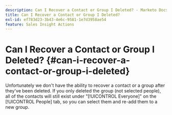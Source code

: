 ```yaml
---
description: Can I Recover a Contact or Group I Deleted? - Marketo Docs - Product Documentation
title: Can I Recover a Contact or Group I Deleted?
exl-id: ef783d23-3b43-4e6c-9581-1e7d3958ae54
feature: Sales Insight Actions
---
```

# Can I Recover a Contact or Group I Deleted? {#can-i-recover-a-contact-or-group-i-deleted}

Unfortunately we don't have the ability to recover a contact or a group after they've been deleted. If you only deleted the group (not selected people), all of the contacts will still exist under "[!UICONTROL Everyone]" on the [!UICONTROL People] tab, so you can select them and re-add them to a new group.
